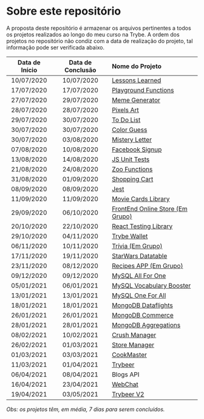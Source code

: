 # Sobre este repositório

A proposta deste repositório é armazenar os arquivos pertinentes a todos os projetos realizados ao longo do meu curso na Trybe. A ordem dos projetos no repositório não condiz com a data de realização do projeto, tal informação pode ser verificada abaixo.

Data de Início | Data de Conclusão | Nome do Projeto
:---: | :---: | :--- 
10/07/2020 | 10/07/2020 | [Lessons Learned](https://github.com/luizmacmillan/projects/tree/master/lessons-learned)
17/07/2020 | 17/07/2020 | [Playground Functions](https://github.com/luizmacmillan/projects/tree/master/playground-functions)
27/07/2020 | 29/07/2020 | [Meme Generator](https://github.com/luizmacmillan/projects/tree/master/meme-generator)
28/07/2020 | 28/07/2020 | [Pixels Art](https://github.com/luizmacmillan/projects/tree/master/pixels-art)
29/07/2020 | 30/07/2020 | [To Do List](https://github.com/luizmacmillan/projects/tree/master/todo-list)
30/07/2020 | 30/07/2020 | [Color Guess](https://github.com/luizmacmillan/projects/tree/master/color-guess)
30/07/2020 | 03/08/2020 | [Mistery Letter](https://github.com/luizmacmillan/projects/tree/master/mistery-letter)
07/08/2020 | 10/08/2020 | [Facebook Signup](https://github.com/luizmacmillan/projects/tree/master/facebook-signup)
13/08/2020 | 14/08/2020 | [JS Unit Tests](https://github.com/luizmacmillan/projects/tree/master/js-unit-tests)
21/08/2020 | 24/08/2020 | [Zoo Functions](https://github.com/luizmacmillan/projects/tree/master/zoo-functions)
31/08/2020 | 01/09/2020 | [Shopping Cart](https://github.com/luizmacmillan/projects/tree/master/shopping-cart)
08/09/2020 | 08/09/2020 | [Jest](https://github.com/luizmacmillan/projects/tree/master/jest)
11/09/2020 | 11/09/2020 | [Movie Cards Library](https://github.com/luizmacmillan/projects/tree/master/movie-cards-library)
29/09/2020 | 06/10/2020 | [FrontEnd Online Store (Em Grupo)](https://github.com/luizmacmillan/projects/tree/master/frontend-online-store)
20/10/2020 | 22/10/2020 | [React Testing Library](https://github.com/luizmacmillan/projects/tree/master/react-testing-library)
29/10/2020 | 04/11/2020 | [Trybe Wallet](https://github.com/luizmacmillan/projects/tree/master/trybe-wallet)
06/11/2020 | 10/11/2020 | [Trívia (Em Grupo)](https://github.com/luizmacmillan/projects/tree/master/trivia)
17/11/2020 | 19/11/2020 | [StarWars Datatable](https://github.com/luizmacmillan/projects/tree/master/starwars-datatable)
23/11/2020 | 08/12/2020 | [Recipes APP (Em Grupo)](https://github.com/luizmacmillan/projects/tree/master/recipes-app)
09/12/2020 | 09/12/2020 | [MySQL All For One](https://github.com/luizmacmillan/projects/tree/master/mysql-all-for-one)
05/01/2021 | 06/01/2021 | [MySQL Vocabulary Booster](https://github.com/luizmacmillan/projects/tree/master/vocabulary-booster)
13/01/2021 | 13/01/2021 | [MySQL One For All](https://github.com/luizmacmillan/projects/tree/master/mysql-one-for-all)
18/01/2021 | 18/01/2021 | [MongoDB Dataflights](https://github.com/luizmacmillan/projects/tree/master/mongodb-dataflight)
26/01/2021 | 26/01/2021 | [MongoDB Commerce](https://github.com/luizmacmillan/projects/tree/master/mongodb-commerce)
28/01/2021 | 28/01/2021 | [MongoDB Aggregations](https://github.com/luizmacmillan/projects/tree/master/mongodb-aggregations)
08/02/2021 | 10/02/2021 | [Crush Manager](https://github.com/luizmacmillan/projects/tree/master/crush-manager)
26/02/2021 | 01/03/2021 | [Store Manager](https://github.com/luizmacmillan/projects/tree/master/store-manager)
01/03/2021 | 03/03/2021 | [CookMaster](https://github.com/luizmacmillan/projects/tree/master/cookmaster)
11/03/2021 | 01/04/2021 | [Trybeer](https://github.com/luizmacmillan/projects/tree/master/trybeer)
06/04/2021 | 08/04/2021 | Blogs API
16/04/2021 | 23/04/2021 | [WebChat](https://github.com/luizmacmillan/projects/tree/master/webchat)
19/04/2021 | 03/05/2021 | [Trybeer V2](https://github.com/luizmacmillan/projects/tree/master/trybeer-v2)

_Obs: os projetos têm, em média, 7 dias para serem concluídos._
